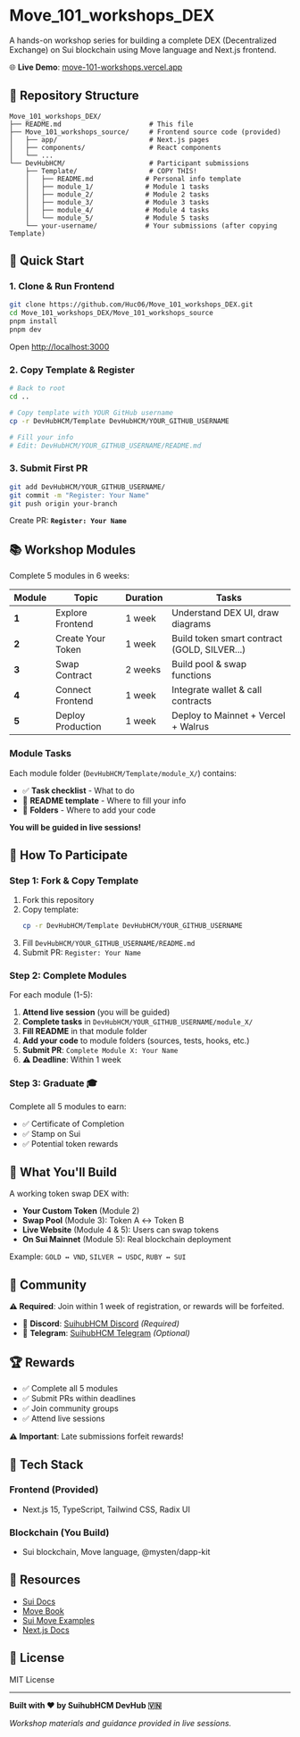 # Move_101_workshops_DEX

A hands-on workshop series for building a complete DEX (Decentralized Exchange) on Sui blockchain using Move language and Next.js frontend.

🌐 **Live Demo**: [move-101-workshops.vercel.app](https://move-101-workshops.vercel.app/)

## 📂 Repository Structure

```
Move_101_workshops_DEX/
├── README.md                      # This file
├── Move_101_workshops_source/     # Frontend source code (provided)
│   ├── app/                       # Next.js pages
│   ├── components/                # React components
│   └── ...
└── DevHubHCM/                     # Participant submissions
    ├── Template/                  # COPY THIS!
    │   ├── README.md             # Personal info template
    │   ├── module_1/             # Module 1 tasks
    │   ├── module_2/             # Module 2 tasks
    │   ├── module_3/             # Module 3 tasks
    │   ├── module_4/             # Module 4 tasks
    │   └── module_5/             # Module 5 tasks
    └── your-username/            # Your submissions (after copying Template)
```

## 🚀 Quick Start

### 1. Clone & Run Frontend

```bash
git clone https://github.com/Huc06/Move_101_workshops_DEX.git
cd Move_101_workshops_DEX/Move_101_workshops_source
pnpm install
pnpm dev
```

Open [http://localhost:3000](http://localhost:3000)

### 2. Copy Template & Register

```bash
# Back to root
cd ..

# Copy template with YOUR GitHub username
cp -r DevHubHCM/Template DevHubHCM/YOUR_GITHUB_USERNAME

# Fill your info
# Edit: DevHubHCM/YOUR_GITHUB_USERNAME/README.md
```

### 3. Submit First PR

```bash
git add DevHubHCM/YOUR_GITHUB_USERNAME/
git commit -m "Register: Your Name"
git push origin your-branch
```

Create PR: **`Register: Your Name`**

## 📚 Workshop Modules

Complete 5 modules in 6 weeks:

| Module | Topic | Duration | Tasks |
|--------|-------|----------|-------|
| **1** | Explore Frontend | 1 week | Understand DEX UI, draw diagrams |
| **2** | Create Your Token | 1 week | Build token smart contract (GOLD, SILVER...) |
| **3** | Swap Contract | 2 weeks | Build pool & swap functions |
| **4** | Connect Frontend | 1 week | Integrate wallet & call contracts |
| **5** | Deploy Production | 1 week | Deploy to Mainnet + Vercel + Walrus |

### Module Tasks

Each module folder (`DevHubHCM/Template/module_X/`) contains:
- ✅ **Task checklist** - What to do
- 📝 **README template** - Where to fill your info
- 📂 **Folders** - Where to add your code

**You will be guided in live sessions!**

## 🎯 How To Participate

### Step 1: Fork & Copy Template

1. Fork this repository
2. Copy template:
   ```bash
   cp -r DevHubHCM/Template DevHubHCM/YOUR_GITHUB_USERNAME
   ```
3. Fill `DevHubHCM/YOUR_GITHUB_USERNAME/README.md`
4. Submit PR: `Register: Your Name`

### Step 2: Complete Modules

For each module (1-5):

1. **Attend live session** (you will be guided)
2. **Complete tasks** in `DevHubHCM/YOUR_GITHUB_USERNAME/module_X/`
3. **Fill README** in that module folder
4. **Add your code** to module folders (sources, tests, hooks, etc.)
5. **Submit PR**: `Complete Module X: Your Name`
6. **⚠️ Deadline**: Within 1 week

### Step 3: Graduate 🎓

Complete all 5 modules to earn:
- ✅ Certificate of Completion
- ✅ Stamp on Sui
- ✅ Potential token rewards

## 📁 What You'll Build

A working token swap DEX with:

- **Your Custom Token** (Module 2)
- **Swap Pool** (Module 3): Token A ↔ Token B
- **Live Website** (Module 4 & 5): Users can swap tokens
- **On Sui Mainnet** (Module 5): Real blockchain deployment

Example: `GOLD ↔ VND`, `SILVER ↔ USDC`, `RUBY ↔ SUI`

## 👥 Community

**⚠️ Required**: Join within 1 week of registration, or rewards will be forfeited.

- 🔵 **Discord**: [SuihubHCM Discord](https://discord.gg/Q7dSWH7P) *(Required)*
- 📱 **Telegram**: [SuihubHCM Telegram](https://t.me/dolphinder) *(Optional)*

## 🏆 Rewards

- ✅ Complete all 5 modules
- ✅ Submit PRs within deadlines
- ✅ Join community groups
- ✅ Attend live sessions

**⚠️ Important**: Late submissions forfeit rewards!

## 📖 Tech Stack

### Frontend (Provided)
- Next.js 15, TypeScript, Tailwind CSS, Radix UI

### Blockchain (You Build)
- Sui blockchain, Move language, @mysten/dapp-kit

## 🔗 Resources

- [Sui Docs](https://docs.sui.io/)
- [Move Book](https://move-book.com/)
- [Sui Move Examples](https://examples.sui.io/)
- [Next.js Docs](https://nextjs.org/docs)

## 📝 License

MIT License

---

**Built with ❤️ by SuihubHCM DevHub 🇻🇳**

*Workshop materials and guidance provided in live sessions.*
